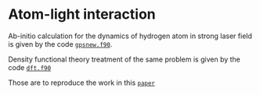 # Atom-light interaction
Ab-initio calculation for the dynamics of hydrogen atom in strong laser field is given by the code [`gpsnew.f90`](https://github.com/JSKao/Atomic-calculation/blob/master/gpsnew.f90).

Density functional theory treatment of the same problem is given by the code [`dft.f90`](https://github.com/JSKao/Atomic-calculation/blob/master/dft.f90)

Those are to reproduce the work in this [`paper`](https://www.sciencedirect.com/science/article/abs/pii/S0301010497000633?via%3Dihub)
